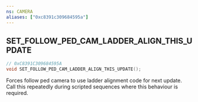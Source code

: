 ```yaml
---
ns: CAMERA
aliases: ["0xc8391c309684595a"]
---
```

## SET_FOLLOW_PED_CAM_LADDER_ALIGN_THIS_UPDATE

```c
// 0xC8391C309684595A
void SET_FOLLOW_PED_CAM_LADDER_ALIGN_THIS_UPDATE();
```

Forces follow ped camera to use ladder alignment code for next update. Call this repeatedly during scripted sequences where this behaviour is required.

